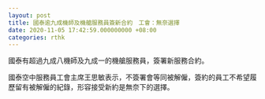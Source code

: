 ```yaml
---
layout: post
title: 國泰逾九成機師及機艙服務員簽新合約　工會：無奈選擇
date: 2020-11-05 17:42:59.000000000 +08:00
categories: rthk
---
```


國泰有超過九成八機師及九成一的機艙服務員，簽署新服務合約。

國泰空中服務員工會主席王思敏表示，不簽署會等同被解僱，簽約的員工不希望履歷留有被解僱的紀錄，形容接受新約是無奈下的選擇。
